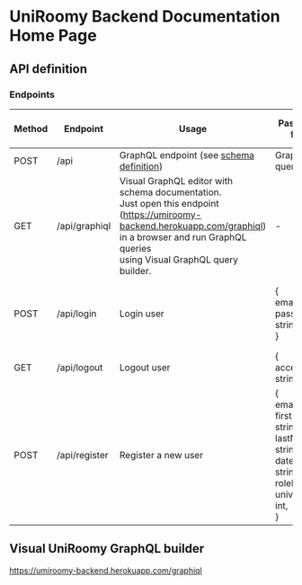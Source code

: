 # UniRoomy Backend Documentation Home Page

## API definition

### Endpoints

| Method     | Endpoint         | Usage                                                  | Passed data format        | Returned data format                                                |
|--------    |--------------    |----------------------------------------------------    |-----------------------    |-----------------------------------------------------------------    |
| POST       | /api             | GraphQL endpoint (see <a href="https://uniroomy-backend.herokuapp.com/graphiql" target="_blank">schema definition</a>) | GraphQL query             | { data: object }                                  |
| GET        | /api/graphiql        | Visual GraphQL editor with schema documentation.<br/> Just open this endpoint <br/>(<a href="https://uniroomy-backend.herokuapp.com/graphiql" target="_blank">https://umiroomy-backend.herokuapp.com/graphiql</a>)<br/> in a browser and run GraphQL queries<br/> using Visual GraphQL query builder. | -                         | -                                  |
| POST       | /api/login           | Login user                                             | {<br/> email: string,<br/> password: string<br/>} |  {<br/>user: object,<br/> token: string<br/>}      |
| GET        | /api/logout          | Logout user                                          | { access_token: string }  |  -      |
| POST       | /api/register        | Register a new user                                    | {<br/> email: string,<br/> firstName: string,<br/> lastName: string,<br/> dateOfBirth: string,<br/>roleId: int,<br/>universityId: int,<br/>}  |  -      |

## Visual UniRoomy GraphQL builder

  <a href="https://uniroomy-backend.herokuapp.com/graphiql" target="_blank">https://umiroomy-backend.herokuapp.com/graphiql</a>
